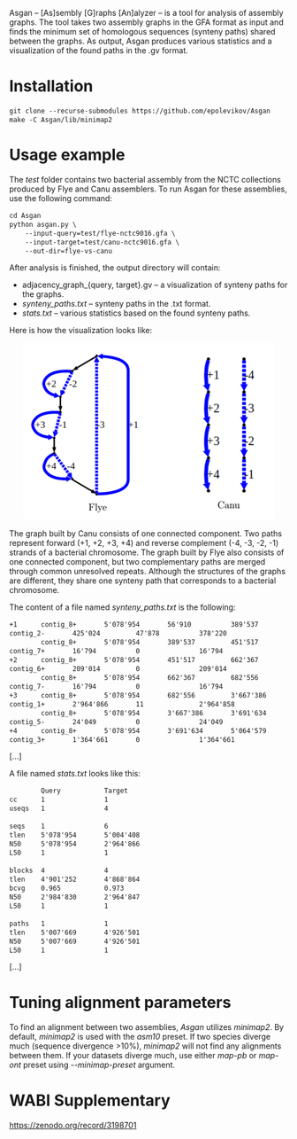 Asgan – [As]sembly [G]raphs [An]alyzer – is a tool for analysis of assembly graphs.
The tool takes two assembly graphs in the GFA format as input and finds the minimum set
of homologous sequences (synteny paths) shared between the graphs. As output, Asgan
produces various statistics and a visualization of the found paths in the .gv format.

# Installation
```
git clone --recurse-submodules https://github.com/epolevikov/Asgan
make -C Asgan/lib/minimap2
```

# Usage example
The _test_ folder contains two bacterial assembly from the NCTC collections produced by Flye
and Canu assemblers. To run Asgan for these assemblies, use the following command:
```
cd Asgan
python asgan.py \
    --input-query=test/flye-nctc9016.gfa \
    --input-target=test/canu-nctc9016.gfa \
    --out-dir=flye-vs-canu
```
After analysis is finished, the output directory will contain:
* adjacency_graph_{query, target}.gv – a visualization of synteny paths for the graphs.
* _synteny_paths.txt_ – synteny paths in the .txt format.
* _stats.txt_ – various statistics based on the found synteny paths.

Here is how the visualization looks like:

<p align="center">
    <img src="https://github.com/epolevikov/Asgan/blob/master/example.png">
</p>

The graph built by Canu consists of one connected component. Two paths represent forward (+1, +2, +3, +4) and
reverse complement (-4, -3, -2, -1) strands of a bacterial chromosome. The graph built by Flye also consists of
one connected component, but two complementary paths are merged through common unresolved repeats. Although the
structures of the graphs are different, they share one synteny path that corresponds to a bacterial chromosome.

The content of a file named _synteny_paths.txt_ is the following:
```
+1      contig_8+       5'078'954       56'910          389'537         contig_2-       425'024         47'878          378'220     
        contig_8+       5'078'954       389'537         451'517         contig_7+       16'794          0               16'794      
+2      contig_8+       5'078'954       451'517         662'367         contig_6+       209'014         0               209'014     
        contig_8+       5'078'954       662'367         682'556         contig_7-       16'794          0               16'794      
+3      contig_8+       5'078'954       682'556         3'667'386       contig_1+       2'964'866       11              2'964'858   
        contig_8+       5'078'954       3'667'386       3'691'634       contig_5-       24'049          0               24'049      
+4      contig_8+       5'078'954       3'691'634       5'064'579       contig_3+       1'364'661       0               1'364'661
```
[...]

A file named _stats.txt_ looks like this:
```
        Query           Target
cc      1               1           
useqs   1               4           

seqs    1               6           
tlen    5'078'954       5'004'408   
N50     5'078'954       2'964'866   
L50     1               1           

blocks  4               4           
tlen    4'901'252       4'868'864   
bcvg    0.965           0.973       
N50     2'984'830       2'964'847   
L50     1               1           

paths   1               1           
tlen    5'007'669       4'926'501   
N50     5'007'669       4'926'501   
L50     1               1
```

[...]

# Tuning alignment parameters

To find an alignment between two assemblies, _Asgan_ utilizes _minimap2_. By default, _minimap2_ is
used with the _asm10_ preset. If two species diverge much (sequence divergence >10%), _minimap2_
will not find any alignments between them. If your datasets diverge much, use either _map-pb_ or _map-ont_ preset
using _--minimap-preset_ argument.

# WABI Supplementary

https://zenodo.org/record/3198701
